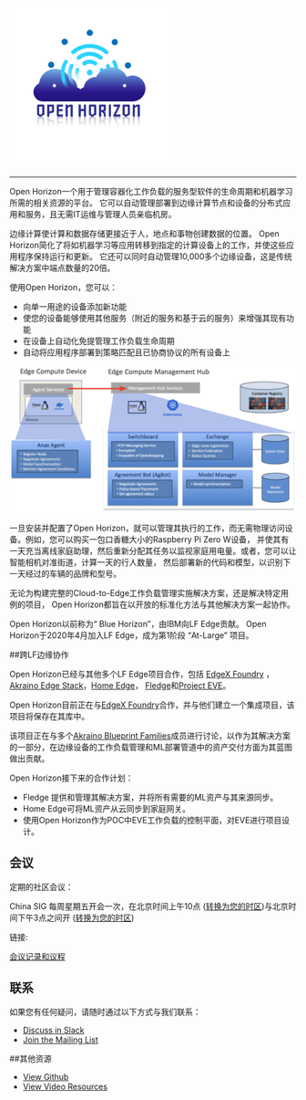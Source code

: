 ![Open Horizon Logo](assets/open-horizon-logo.png)

-------

Open Horizon一个用于管理容器化工作负载的服务型软件的生命周期和机器学习所需的相关资源的平台。 
它可以自动管理部署到边缘计算节点和设备的分布式应用和服务，且无需IT运维与管理人员亲临机房。

边缘计算使计算和数据存储更接近于人，地点和事物创建数据的位置。 
Open Horizon简化了将如机器学习等应用转移到指定的计算设备上的工作，并使这些应用程序保持运行和更新。
它还可以同时自动管理10,000多个边缘设备，这是传统解决方案中端点数量的20倍。

使用Open Horizon，您可以：

- 向单一用途的设备添加新功能
- 使您的设备能够使用其他服务（附近的服务和基于云的服务）来增强其现有功能
- 在设备上自动化免提管理工作负载生命周期
- 自动将应用程序部署到策略匹配且已协商协议的所有设备上

![Open Horizon Diagram](assets/open-horizon-diagram.png)

一旦安装并配置了Open Horizon，就可以管理其执行的工作，而无需物理访问设备。例如，您可以购买一包口香糖大小的Raspberry Pi Zero W设备，
并使其有一天充当离线家庭助理，然后重新分配其任务以监视家庭用电量。或者，您可以让智能相机对准街道，计算一天的行人数量，
然后部署新的代码和模型，以识别下一天经过的车辆的品牌和型号。

无论为构建完整的Cloud-to-Edge工作负载管理实施解决方案，还是解决特定用例的项目，
Open Horizon都旨在以开放的标准化方法与其他解决方案一起协作。

Open Horizon以前称为“ Blue Horizon”，由IBM向LF Edge贡献。 Open Horizon于2020年4月加入LF Edge，成为第1阶段 “At-Large” 项目。

##跨LF边缘协作

Open Horizon已经与其他多个LF Edge项目合作，包括 [EdgeX Foundry](https://www.lfedge.org/projects/edgexfoundry/) ，[Akraino Edge Stack](https://www.lfedge.org/projects/akraino/)，[Home Edge](https://www.lfedge.org/projects/homeedge/)，
[Fledge](https://www.lfedge.org/projects/fledge/)和[Project EVE](https://www.lfedge.org/projects/eve/)。

Open Horizon目前正在与[EdgeX Foundry](https://wiki.edgexfoundry.org/display/FA/Open+Horizon+-+EdgeX+Project+Group)合作，并与他们建立一个集成项目，该项目将保存在其库中。

该项目正在与多个[Akraino Blueprint Families](https://wiki.akraino.org/)成员进行讨论，以作为其解决方案的一部分，在边缘设备的工作负载管理和ML部署管道中的资产交付方面为其蓝图做出贡献。

Open Horizon接下来的合作计划：

- Fledge 提供和管理其解决方案，并将所有需要的ML资产与其来源同步。
- Home Edge可将ML资产从云同步到家庭网关。
- 使用Open Horizon作为POC中EVE工作负载的控制平面，对EVE进行项目设计。

## 会议

定期的社区会议：

China SIG 每周星期五开会一次，在北京时间上午10点 ([转换为您的时区](https://www.thetimezoneconverter.com/?t=10%3A00&tz=GMT%2B8&))与北京时间下午3点之间开 ([转换为您的时区](https://www.thetimezoneconverter.com/?t=15%3A00&tz=GMT%2B8&))

链接:

[会议记录和议程](https://wiki.lfedge.org/display/OH/Open+Horizon+China+SIG)

## 联系

如果您有任何疑问，请随时通过以下方式与我们联系：

- [Discuss in Slack](https://lfedge.slack.com/archives/C011XLC1V2Q)
- [Join the Mailing List](https://lists.lfedge.org/g/open-horizon/topics)

##其他资源
- [View Github](https://github.com/open-horizon/)
- [View Video Resources](https://www.youtube.com/watch?v=NUFRKtn-ED0)

